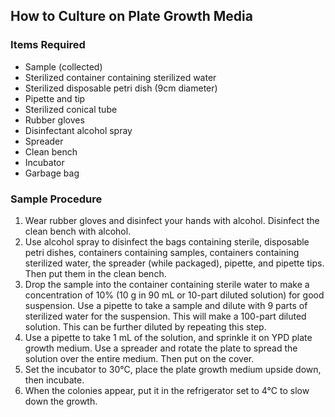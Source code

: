 ## How to Culture on Plate Growth Media

### Items Required
- Sample (collected)
- Sterilized container containing sterilized water
- Sterilized disposable petri dish (9cm diameter)
- Pipette and tip
- Sterilized conical tube
- Rubber gloves
- Disinfectant alcohol spray
- Spreader
- Clean bench
- Incubator
- Garbage bag

### Sample Procedure
1. Wear rubber gloves and disinfect your hands with alcohol. Disinfect the clean bench with alcohol.
2. Use alcohol spray to disinfect the bags containing sterile, disposable petri dishes, containers containing samples, containers containing sterilized water, the spreader (while packaged), pipette, and pipette tips. Then put them in the clean bench.
3. Drop the sample into the container containing sterile water to make a concentration of 10% (10 g in 90 mL or 10-part diluted solution) for good suspension. Use a pipette to take a sample and dilute with 9 parts of sterilized water for the suspension. This will make a 100-part diluted solution. This can be further diluted by repeating this step.
4. Use a pipette to take 1 mL of the solution, and sprinkle it on YPD plate growth medium. Use a spreader and rotate the plate to spread the solution over the entire medium. Then put on the cover.
5. Set the incubator to 30°C, place the plate growth medium upside down, then incubate.
6. When the colonies appear, put it in the refrigerator set to 4°C to slow down the growth.
